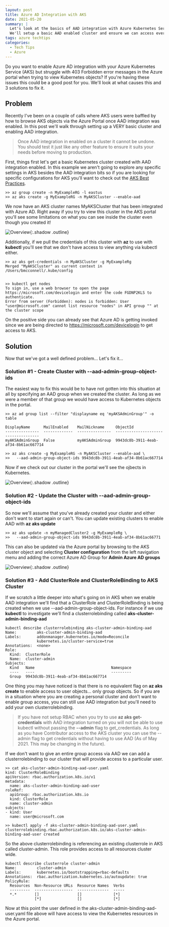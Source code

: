 ```yaml
---
layout: post
title: Azure AD Integration with AKS
date: 2021-05-20
summary: |
  Let's look at the basics of AAD integration with Azure Kubernetes Service in this post.  
  We'll setup a basic AAD enabled cluster and ensure we can access everything via the portal.
tags: azure techtips
categories:
  - Tech Tips
  - Azure
---
```

Do you want to enable Azure AD integration with your Azure Kubernetes Service
(AKS) but struggle with 403 Forbidden error messages in the Azure portal
when trying to view Kubernetes objects?  If you're having these issues this
could be a good post for you.  We'll look at what causes this and 3 solutions to
fix it.

## Problem
Recently I've been on a couple of calls where AKS users were baffled by how to
browse AKS objects via the Azure Portal once AAD integration was enabled.  In this post we'll walk through
setting up a VERY basic cluster and enabling AAD integration.

> Once AAD integration in enabled on a cluster it cannot be undone.
> You should test it just like any other
> feature to ensure it suits your needs before moving to production.

First, things first let's get a basic Kubernetes cluster created with AAD
integration enabled.  In this example we aren't going to explore any specific settings
in AKS besides the AAD integration bits so if you are looking for specific
configurations for AKS you'll want to check out the [AKS Best
Practices](https://docs.microsoft.com/en-us/azure/aks/best-practices).

```terminal
>> az group create -n MyExampleRG -l eastus
>> az aks create -g MyExampleRG -n MyAKSCluster --enable-aad
```

We now have an AKS cluster names MyAKSCluster that has been integrated with
Azure AD.  Right away if you try to view this cluster in the AKS portal you'll
see some limitations on what you can see inside the cluster even though you
created it!  

![Overview](/images/2021-05-20-aad-aks/forbidden.jpg){:.shadow .outline}

Additionally, if we pull the credentials of this cluster
with __az__ to use with __kubectl__ you'll see that we don't have access to view
anything via kubectl either.  

```terminal
>> az aks get-credentials -n MyAKSCluster -g MyExampleRg
Merged "MyAKSCluster" as current context in /Users/bmcconnell/.kube/config


>> kubectl get nodes
To sign in, use a web browser to open the page https://microsoft.com/devicelogin and enter the code FGDNP2KLS to authenticate.
Error from server (Forbidden): nodes is forbidden: User "user@microsoft.com" cannot list resource "nodes" in API group "" at the cluster scope

```

On the positive side you can already see that Azure AD is getting invoked since
we are being directed to https://microsoft.com/devicelogin to get access to
AKS.

## Solution

Now that we've got a well defined problem... Let's fix it...

### Solution #1 - Create Cluster with --aad-admin-group-object-ids
The easiest way to fix this would be to have not gotten into this situation at
all by specifying an AAD group when we created the cluster. As long as we were a
member of that group we would have access to Kubernetes objects in the portal.

```terminal
>> az ad group list --filter "displayname eq 'myAKSAdminGroup'" -o table

DisplayName      MailEnabled    MailNickname     ObjectId                            
---------------  -------------  ---------------  ------------------------------------
myAKSAdminGroup  False          myAKSAdminGroup  9943dc8b-3911-4eab-af34-8b61ac667714

>> az aks create -g MyExampleRG -n MyAKSCluster --enable-aad \
>>   --aad-admin-group-object-ids 9943dc8b-3911-4eab-af34-8b61ac667714
```

Now if we check out our cluster in the portal we'll see the ojbects in
Kubernetes. 

![Overview](/images/2021-05-20-aad-aks/namespaces.jpg){:.shadow .outline}

### Solution #2 - Update the Cluster with --aad-admin-group-object-ids
So now we'll assume that you've already created your cluster and either don't
want to start again or can't.  You can update existing clusters to enable AAD
with __az aks update__

```terminal
>> az aks update -n myManagedCluster2 -g MyExampleRg \
>>   --aad-admin-group-object-ids 9943dc8b-3911-4eab-af34-8b61ac66771

```
This can also be updated via the Azure portal by browsing to the AKS cluster
object and selecting __Cluster configuration__ from the left navigation menu and
adding the correct Azure AD Group for __Admin Azure AD groups__

![Overview](/images/2021-05-20-aad-aks/cluster-config.jpg){:.shadow .outline}

### Solution #3 - Add ClusterRole and ClusterRoleBinding to AKS Cluster
If we scratch a little deeper into what's going on in AKS when we enable
AAD integration we'll find that a ClusterRole and ClusterRoleBinding is being
created when we use --aad-admin-group-object-ids.  For instance if we use
__kubectl__ to investigate we'll find a clusterrolebinding called
__aks-cluster-admin-binding-aad__

```terminal
kubectl describe clusterrolebinding aks-cluster-admin-binding-aad
Name:         aks-cluster-admin-binding-aad
Labels:       addonmanager.kubernetes.io/mode=Reconcile
              kubernetes.io/cluster-service=true
Annotations:  <none>
Role:
  Kind:  ClusterRole
  Name:  cluster-admin
Subjects:
  Kind   Name                                  Namespace
  ----   ----                                  ---------
  Group  9943dc8b-3911-4eab-af34-8b61ac667714
```
One thing you may have noticed is that there is no equivalent flag on __az aks
create__ to enable access to user objects... only group objects.  So if you are
in a situation where you are creating a personal cluster and don't want to
enable group access, you can still use AAD integration but you'll need to add
your own clusterrolebinding.

> If you have not setup RBAC when you try to use __az aks get-credentials__ with
> AAD integration turned on you will not be able to use kubectl without passing
> the __--admin__ flag to get_credentials.  As long as you have Contributor
> access to the AKS cluster you can use the --admin flag to get credentials
> without having to use AAD (As of May 2021.  This may be changing in the
> future).

If we don't want to give an entire group access via AAD we can add a
clusterrolebinding to our cluster that will provide access to a particular user.

```terminal
>> cat aks-cluster-admin-binding-aad-user.yaml
kind: ClusterRoleBinding
apiVersion: rbac.authorization.k8s.io/v1
metadata:
  name: aks-cluster-admin-binding-aad-user
roleRef:
  apiGroup: rbac.authorization.k8s.io
  kind: ClusterRole
  name: cluster-admin
subjects:
- kind: User
  name: user@microsoft.com

>> kubectl apply -f aks-cluster-admin-binding-aad-user.yaml
clusterrolebinding.rbac.authorization.k8s.io/aks-cluster-admin-binding-aad-user created
```

So the above clusterrolebinding is referencing an existing clusterrole in AKS
called cluster-admin.  This role provides access to all resources cluster wide.

```terminal
kubectl describe clusterrole cluster-admin
Name:         cluster-admin
Labels:       kubernetes.io/bootstrapping=rbac-defaults
Annotations:  rbac.authorization.kubernetes.io/autoupdate: true
PolicyRule:
  Resources  Non-Resource URLs  Resource Names  Verbs
  ---------  -----------------  --------------  -----
  *.*        []                 []              [*]
             [*]                []              [*]
```
Now at this point the user defined in the
aks-cluster-admin-binding-aad-user.yaml file above will have access to view
the Kubernetes resources in the Azure portal.


